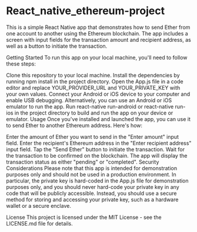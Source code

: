 # React_native_ethereum-project
This is a simple React Native app that demonstrates how to send Ether from one account to another using the Ethereum blockchain. The app includes a screen with input fields for the transaction amount and recipient address, as well as a button to initiate the transaction.

Getting Started
To run this app on your local machine, you'll need to follow these steps:

Clone this repository to your local machine.
Install the dependencies by running npm install in the project directory.
Open the App.js file in a code editor and replace YOUR_PROVIDER_URL and YOUR_PRIVATE_KEY with your own values.
Connect your Android or iOS device to your computer and enable USB debugging. Alternatively, you can use an Android or iOS emulator to run the app.
Run react-native run-android or react-native run-ios in the project directory to build and run the app on your device or emulator.
Usage
Once you've installed and launched the app, you can use it to send Ether to another Ethereum address. Here's how:

Enter the amount of Ether you want to send in the "Enter amount" input field.
Enter the recipient's Ethereum address in the "Enter recipient address" input field.
Tap the "Send Ether" button to initiate the transaction.
Wait for the transaction to be confirmed on the blockchain. The app will display the transaction status as either "pending" or "completed".
Security Considerations
Please note that this app is intended for demonstration purposes only and should not be used in a production environment. In particular, the private key is hard-coded in the App.js file for demonstration purposes only, and you should never hard-code your private key in any code that will be publicly accessible. Instead, you should use a secure method for storing and accessing your private key, such as a hardware wallet or a secure enclave.

License
This project is licensed under the MIT License - see the LICENSE.md file for details.
